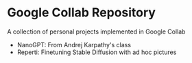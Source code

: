 # Google Collab Repository 
A collection of personal projects implemented in Google Collab
- NanoGPT: From Andrej Karpathy's class
- Reperti: Finetuning Stable Diffusion with ad hoc pictures
